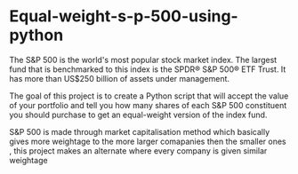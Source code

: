 # Equal-weight-s-p-500-using-python

The S&P 500 is the world's most popular stock market index. The largest fund that is benchmarked to this index is the SPDR® S&P 500® ETF Trust. It has more than US$250 billion of assets under management.

The goal of this project is to create a Python script that will accept the value of your portfolio and tell you how many shares of each S&P 500 constituent you should purchase to get an equal-weight version of the index fund.

S&P 500 is made through market capitalisation method which basically gives more weightage to the more larger comapanies then the smaller ones , this project makes an alternate where every company is given similar weightage
